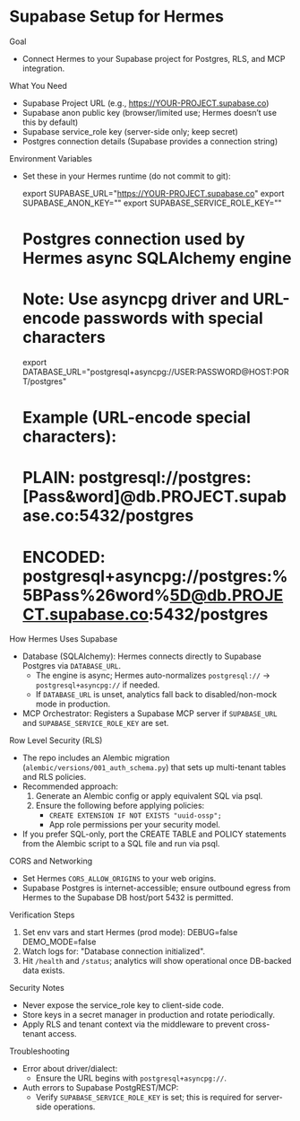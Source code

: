 Supabase Setup for Hermes
=========================

Goal
- Connect Hermes to your Supabase project for Postgres, RLS, and MCP integration.

What You Need
- Supabase Project URL (e.g., https://YOUR-PROJECT.supabase.co)
- Supabase anon public key (browser/limited use; Hermes doesn’t use this by default)
- Supabase service_role key (server-side only; keep secret)
- Postgres connection details (Supabase provides a connection string)

Environment Variables
- Set these in your Hermes runtime (do not commit to git):

  export SUPABASE_URL="https://YOUR-PROJECT.supabase.co"
  export SUPABASE_ANON_KEY="<anon key>"
  export SUPABASE_SERVICE_ROLE_KEY="<service role key>"

  # Postgres connection used by Hermes async SQLAlchemy engine
  # Note: Use asyncpg driver and URL-encode passwords with special characters
  export DATABASE_URL="postgresql+asyncpg://USER:PASSWORD@HOST:PORT/postgres"

  # Example (URL-encode special characters):
  #   PLAIN:   postgresql://postgres:[Pass&word]@db.PROJECT.supabase.co:5432/postgres
  #   ENCODED: postgresql+asyncpg://postgres:%5BPass%26word%5D@db.PROJECT.supabase.co:5432/postgres

How Hermes Uses Supabase
- Database (SQLAlchemy): Hermes connects directly to Supabase Postgres via `DATABASE_URL`.
  - The engine is async; Hermes auto-normalizes `postgresql://` → `postgresql+asyncpg://` if needed.
  - If `DATABASE_URL` is unset, analytics fall back to disabled/non-mock mode in production.
- MCP Orchestrator: Registers a Supabase MCP server if `SUPABASE_URL` and `SUPABASE_SERVICE_ROLE_KEY` are set.

Row Level Security (RLS)
- The repo includes an Alembic migration (`alembic/versions/001_auth_schema.py`) that sets up multi-tenant tables and RLS policies.
- Recommended approach:
  1) Generate an Alembic config or apply equivalent SQL via psql.
  2) Ensure the following before applying policies:
     - `CREATE EXTENSION IF NOT EXISTS "uuid-ossp";`
     - App role permissions per your security model.
- If you prefer SQL-only, port the CREATE TABLE and POLICY statements from the Alembic script to a SQL file and run via psql.

CORS and Networking
- Set Hermes `CORS_ALLOW_ORIGINS` to your web origins.
- Supabase Postgres is internet-accessible; ensure outbound egress from Hermes to the Supabase DB host/port 5432 is permitted.

Verification Steps
1) Set env vars and start Hermes (prod mode): DEBUG=false DEMO_MODE=false
2) Watch logs for: "Database connection initialized".
3) Hit `/health` and `/status`; analytics will show operational once DB-backed data exists.

Security Notes
- Never expose the service_role key to client-side code.
- Store keys in a secret manager in production and rotate periodically.
- Apply RLS and tenant context via the middleware to prevent cross-tenant access.

Troubleshooting
- Error about driver/dialect:
  - Ensure the URL begins with `postgresql+asyncpg://`.
- Auth errors to Supabase PostgREST/MCP:
  - Verify `SUPABASE_SERVICE_ROLE_KEY` is set; this is required for server-side operations.
